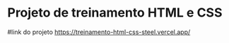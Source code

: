 # Projeto de treinamento HTML e CSS


#link do projeto
https://treinamento-html-css-steel.vercel.app/
